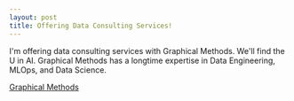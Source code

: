 ```yaml
---
layout: post
title: Offering Data Consulting Services!
---
```


I'm offering data consulting services with Graphical Methods. We'll find the U in AI. 
Graphical Methods has a longtime expertise in Data Engineering, MLOps, and Data Science.

[Graphical Methods](https://graphicalmethods.com)